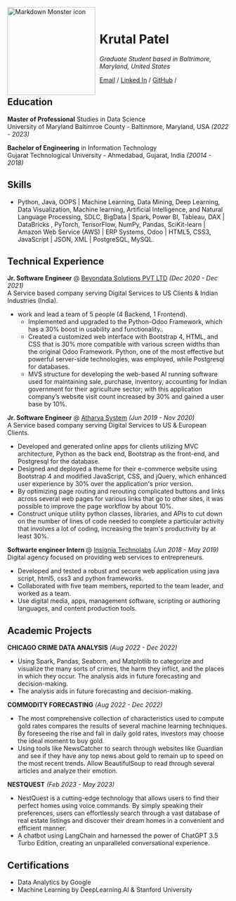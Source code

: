<img src="https://github.com/Krutal0706/personal/blob/f6bc7f5e278dcf6822cdf9f3293ca501b17503a3/pic.jpeg" alt="Markdown Monster icon" style="float: left; margin-right: 10px;" width="200"/> <br>
# Krutal Patel <br>
_Graduate Student based in Baltrimore, Maryland, United States_ <br>

[Email](mailto:krutalp1@gmail.com) / [Linked In](https://www.linkedin.com/in/krutal-patel/) / [GitHub](https://github.com/krutal0706/) /

## Education

**Master of Professional** Studies in Data Science<br>
University of Maryland Baltimroe County - Baltinmore, Maryland, USA _(2022 - 2023)_ <br>

**Bachelor of Engineering** in Information Technology<br>
Gujarat Technological University - Ahmedabad, Gujarat, India _(20014 - 2018)_ <br>

## Skills

* Python, Java, OOPS | Machine Learning, Data Mining, Deep Learning, Data Visualization, Machine learning, Artificial Intelligence, and Natural Language Processing, SDLC, BigData | Spark, Power BI, Tableau, DAX | DataBricks , PyTorch, TensorFlow, NumPy, Pandas, SciKit-learn | Amazon Web Service (AWS) | ERP Systems, Odoo | HTML5, CSS3, JavaScript | JSON, XML | PostgreSQL, MySQL.

## Technical Experience

**Jr. Software Engineer** @ [Beyondata Solutions PVT LTD](https://beyondatagroup.com/)  _(Dec 2020 - Dec 2021)_<br>
A Service based company serving Digital Services to US Clients & Indian Industries (India).

* work and lead a team of 5 people (4 Backend, 1 Frontend).
  * Implemented and upgraded to the Python-Odoo Framework, which has a 30% boost in usability and functionality..
  * Created a customized web interface with Bootstrap 4, HTML, and CSS that is 30% more compatible with various screen widths than the original Odoo Framework. Python, one of the most effective but powerful server-side technologies, was employed, while Postgresql for databases.
  * MVS structure for developing the web-based AI running software used for maintaining sale, purchase, inventory, accounting for Indian government for their agriculture sector; with this application company’s website visit count increased by 30% and gained a user base by 10%.
	<br>

**Jr. Software Engineer** @ [Atharva System](https://www.atharvasystem.com/) _(Jun 2019 - Nov 2020)_<br>
A Service based company serving Digital Services to US & European Clients.

* Developed and generated online apps for clients utilizing MVC architecture, Python as the back end, Bootstrap as the front-end, and Postgresql for the database.
* Designed and deployed a theme for their e-commerce website using Bootstrap 4 and modified JavaScript, CSS, and jQuery, which enhanced user experience by 30% over the application's prior version.
* By optimizing page routing and rerouting complicated buttons and links across several web pages for various links that go to other sites, it was possible to improve the page workflow by about 10%.
* Construct unique utility python classes, libraries, and APIs to cut down on the number of lines of code needed to complete a particular activity that involves a lot of coding, increasing the team's productivity by at least 30%.
	<br>

**Softwarte engineer Intern** @ [Insignia Technolabs](https://insigniatechnolabs.com/) _(Jun 2018 - May 2019)_ <br/>
Digital agency focused on providing web services to entrepreneurs.

* Developed and tested a robust and secure web application using java script, html5, css3 and python frameworks.
* Collaborated with five team members, reported to the team leader, and worked as a team.
* Use digital media, apps, management software, scripting or authoring languages, and content production tools.

## Academic Projects 

**CHICAGO CRIME DATA ANALYSIS** _(Aug 2022 - Dec 2022)_ <br/>

* Using Spark, Pandas, Seaborn, and Matplotlib to categorize and visualize the many sorts of crimes, the harm they inflict, and the places in which they occur. The analysis aids in future forecasting and decision-making.
* The analysis aids in future forecasting and decision-making.

**COMMODITY FORECASTING** _(Aug 2022 - Dec 2022)_ <br/>

* The most comprehensive collection of characteristics used to compute gold rates compares the results of several machine learning techniques. By foreseeing the rise and fall in daily gold rates, investors may choose the ideal moment to buy gold.
* Using tools like NewsCatcher to search through websites like Guardian and see if they have any top news about gold to remain up to speed on the most recent trends. Allow BeautifulSoup to read through several articles and analyze their emotion.

**NESTQUEST** _(Feb 2023 - May 2023)_ <br/>

* NestQuest is a cutting-edge technology that allows users to find their perfect homes using voice commands. By simply speaking their preferences, users can effortlessly search through a vast database of real estate listings and discover their dream homes in a convenient and efficient manner.
* A chatbot using LangChain and harnessed the power of ChatGPT 3.5 Turbo Edition, creating an unparalleled conversational experience.

## Certifications

* Data Analytics by Google
* Machine Learning by DeepLearning.AI & Stanford University
